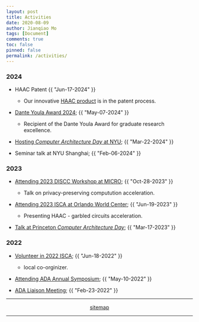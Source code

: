 ```yaml
---
layout: post
title: Activities
date: 2020-08-09
author: Jianqiao Mo
tags: [Document]
comments: true
toc: false
pinned: false
permalink: /activities/
---
```


### 2024
- HAAC Patent <time>{{ "Jun-17-2024" }}</time>
  - Our innovative [HAAC product](https://license.tov.med.nyu.edu/product/hardware-software-co-design-to-accelerate-garble-circuits) is in the patent process.

- [Dante Youla Award 2024](https://jqmo.top/activities/2024_DanteYoulaAward/); <time>{{ "May-07-2024" }}</time>
  - Recipient of the Dante Youla Award for graduate research excellence.

- [Hosting _Computer Architecture Day_ at NYU](https://www.linkedin.com/posts/nyutandonschoolofengineering_nyu-computer-architecture-day-2024-brings-activity-7193001375725682688-Rk0M/?utm_source=share&utm_medium=member_desktop); <time>{{ "Mar-22-2024" }}</time>

- Seminar talk at NYU Shanghai; <time>{{ "Feb-06-2024" }}</time>

### 2023
- [Attending 2023 DISCC Workshop at MICRO](https://jqmo.top/activities/2023_DISCC/); <time>{{ "Oct-28-2023" }}</time>
  - Talk on privacy-preserving computution acceleration.

- [Attending 2023 ISCA at Orlando World Center](https://jqmo.top/activities/2023_ISCA_Orlando/); <time>{{ "Jun-19-2023" }}</time>
  - Presenting HAAC - garbled circuits acceleration.

- [Talk at Princeton _Computer Architecture Day_](https://jqmo.top/activities/2023_PrincetonArchDay/); <time>{{ "Mar-17-2023" }}</time>

### 2022
- [Volunteer in 2022 ISCA](https://jqmo.top/activities/2022_ISCA_volunteer/); <time>{{ "Jun-18-2022" }}</time>
  - local co-orginizer.

- [Attending ADA Annual Symposium](https://jqmo.top/activities/2022_ADA_symposium/); <time>{{ "May-10-2022" }}</time>

- [ADA Liaison Meeting](https://jqmo.top/activities/2022_ADA_liaison_meeting/); <time>{{ "Feb-23-2022" }}</time>


***

<div style="text-align: center;">
<a href="https://jqmo.top/sitemap.xml">sitemap</a>
</div>

***
